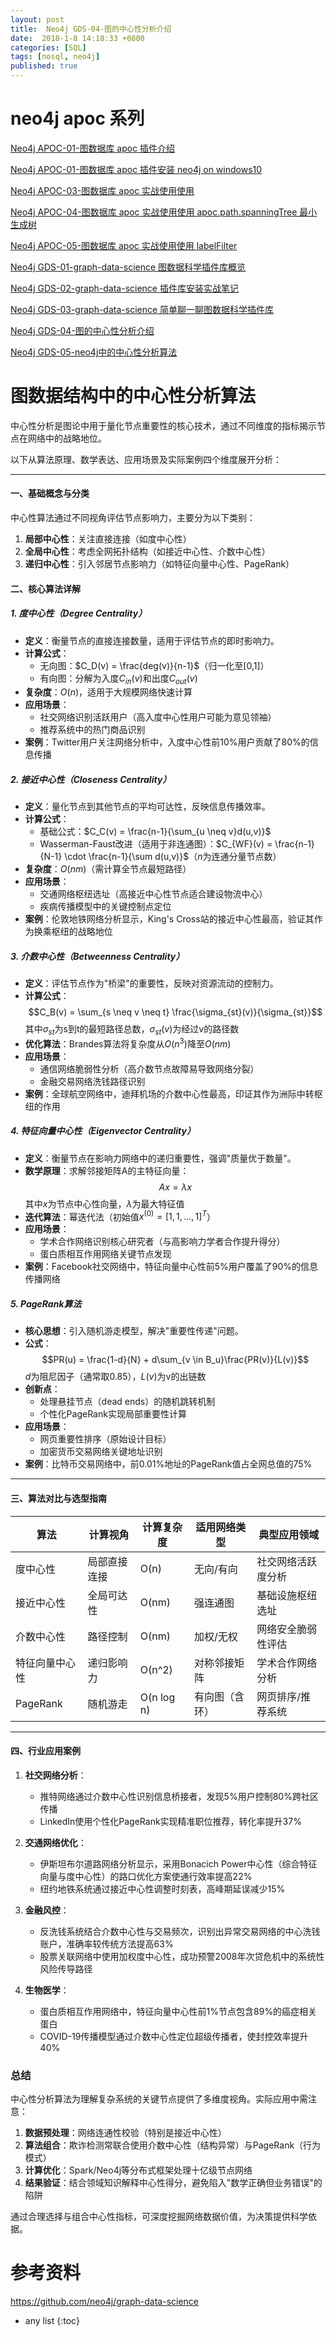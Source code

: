 ```yaml
---
layout: post
title:  Neo4j GDS-04-图的中心性分析介绍
date:  2018-1-8 14:18:33 +0800
categories: [SQL]
tags: [nosql, neo4j]
published: true
---
```



# neo4j apoc 系列

[Neo4j APOC-01-图数据库 apoc 插件介绍](https://houbb.github.io/2018/01/08/neo4j-plugins-apoc-01-intro)

[Neo4j APOC-01-图数据库 apoc 插件安装 neo4j on windows10](https://houbb.github.io/2018/01/08/neo4j-plugins-apoc-02-windows10-install-plugins)

[Neo4j APOC-03-图数据库 apoc 实战使用使用](https://houbb.github.io/2018/01/08/neo4j-plugins-apoc-03-basic-usage)

[Neo4j APOC-04-图数据库 apoc 实战使用使用 apoc.path.spanningTree 最小生成树](https://houbb.github.io/2018/01/08/neo4j-plugins-apoc-04-minist-tree)

[Neo4j APOC-05-图数据库 apoc 实战使用使用 labelFilter](https://houbb.github.io/2018/01/08/neo4j-plugins-apoc-05-label-filter)

[Neo4j GDS-01-graph-data-science 图数据科学插件库概览](https://houbb.github.io/2018/01/08/neo4j-plugins-gds-01-overview)

[Neo4j GDS-02-graph-data-science 插件库安装实战笔记](https://houbb.github.io/2018/01/08/neo4j-plugins-gds-02-install-inaction)

[Neo4j GDS-03-graph-data-science 简单聊一聊图数据科学插件库](https://houbb.github.io/2018/01/08/neo4j-plugins-gds-03-intro-chat)

[Neo4j GDS-04-图的中心性分析介绍](https://houbb.github.io/2018/01/08/neo4j-plugins-gds-04-chat-middle-analysis-intro)

[Neo4j GDS-05-neo4j中的中心性分析算法](https://houbb.github.io/2018/01/08/neo4j-plugins-gds-04-chat-middle-analysis-impl)

# 图数据结构中的中心性分析算法

中心性分析是图论中用于量化节点重要性的核心技术，通过不同维度的指标揭示节点在网络中的战略地位。

以下从算法原理、数学表达、应用场景及实际案例四个维度展开分析：

---

#### 一、基础概念与分类
中心性算法通过不同视角评估节点影响力，主要分为以下类别：
1. **局部中心性**：关注直接连接（如度中心性）
2. **全局中心性**：考虑全网拓扑结构（如接近中心性、介数中心性）
3. **递归中心性**：引入邻居节点影响力（如特征向量中心性、PageRank）

#### 二、核心算法详解
##### 1. 度中心性（Degree Centrality）
- **定义**：衡量节点的直接连接数量，适用于评估节点的即时影响力。
- **计算公式**：
  - 无向图：$C_D(v) = \frac{deg(v)}{n-1}$（归一化至[0,1]）
  - 有向图：分解为入度$C_{in}(v)$和出度$C_{out}(v)$
- **复杂度**：$O(n)$，适用于大规模网络快速计算
- **应用场景**：
  - 社交网络识别活跃用户（高入度中心性用户可能为意见领袖）
  - 推荐系统中的热门商品识别
- **案例**：Twitter用户关注网络分析中，入度中心性前10%用户贡献了80%的信息传播

##### 2. 接近中心性（Closeness Centrality）
- **定义**：量化节点到其他节点的平均可达性，反映信息传播效率。
- **计算公式**：
  - 基础公式：$C_C(v) = \frac{n-1}{\sum_{u \neq v}d(u,v)}$
  - Wasserman-Faust改进（适用于非连通图）：$C_{WF}(v) = \frac{n-1}{N-1} \cdot \frac{n-1}{\sum d(u,v)}$（$n$为连通分量节点数）
- **复杂度**：$O(nm)$（需计算全节点最短路径）
- **应用场景**：
  - 交通网络枢纽选址（高接近中心性节点适合建设物流中心）
  - 疾病传播模型中的关键控制点定位
- **案例**：伦敦地铁网络分析显示，King's Cross站的接近中心性最高，验证其作为换乘枢纽的战略地位

##### 3. 介数中心性（Betweenness Centrality）
- **定义**：评估节点作为"桥梁"的重要性，反映对资源流动的控制力。
- **计算公式**：
$$C_B(v) = \sum_{s \neq v \neq t} \frac{\sigma_{st}(v)}{\sigma_{st}}$$
  其中$\sigma_{st}$为s到t的最短路径总数，$\sigma_{st}(v)$为经过v的路径数
- **优化算法**：Brandes算法将复杂度从$O(n^3)$降至$O(nm)$
- **应用场景**：
  - 通信网络脆弱性分析（高介数节点故障易导致网络分裂）
  - 金融交易网络洗钱路径识别
- **案例**：全球航空网络中，迪拜机场的介数中心性最高，印证其作为洲际中转枢纽的作用

##### 4. 特征向量中心性（Eigenvector Centrality）
- **定义**：衡量节点在影响力网络中的递归重要性，强调"质量优于数量"。
- **数学原理**：求解邻接矩阵A的主特征向量：
$$Ax = \lambda x$$
  其中$x$为节点中心性向量，$\lambda$为最大特征值
- **迭代算法**：幂迭代法（初始值$x^{(0)} = [1,1,...,1]^T$）
- **应用场景**：
  - 学术合作网络识别核心研究者（与高影响力学者合作提升得分）
  - 蛋白质相互作用网络关键节点发现
- **案例**：Facebook社交网络中，特征向量中心性前5%用户覆盖了90%的信息传播网络

##### 5. PageRank算法
- **核心思想**：引入随机游走模型，解决"重要性传递"问题。
- **公式**：
$$PR(u) = \frac{1-d}{N} + d\sum_{v \in B_u}\frac{PR(v)}{L(v)}$$
  $d$为阻尼因子（通常取0.85），$L(v)$为v的出链数
- **创新点**：
  - 处理悬挂节点（dead ends）的随机跳转机制
  - 个性化PageRank实现局部重要性计算
- **应用场景**：
  - 网页重要性排序（原始设计目标）
  - 加密货币交易网络关键地址识别
- **案例**：比特币交易网络中，前0.01%地址的PageRank值占全网总值的75%

---

#### 三、算法对比与选型指南

| 算法                | 计算视角       | 计算复杂度 | 适用网络类型      | 典型应用领域               |
|---------------------|----------------|------------|-------------------|---------------------------|
| 度中心性            | 局部直接连接   | O(n)       | 无向/有向         | 社交网络活跃度分析        |
| 接近中心性          | 全局可达性     | O(nm)      | 强连通图          | 基础设施枢纽选址          |
| 介数中心性          | 路径控制       | O(nm)      | 加权/无权         | 网络安全脆弱性评估        |
| 特征向量中心性      | 递归影响力     | O(n^2)     | 对称邻接矩阵      | 学术合作网络分析          |
| PageRank            | 随机游走       | O(n log n) | 有向图（含环）    | 网页排序/推荐系统         |


---

#### 四、行业应用案例
1. **社交网络分析**：
   - 推特网络通过介数中心性识别信息桥接者，发现5%用户控制80%跨社区传播
   - LinkedIn使用个性化PageRank实现精准职位推荐，转化率提升37%

2. **交通网络优化**：
   - 伊斯坦布尔道路网络分析显示，采用Bonacich Power中心性（综合特征向量与度中心性）的路口优化方案使通行效率提高22%
   - 纽约地铁系统通过接近中心性调整时刻表，高峰期延误减少15%

3. **金融风控**：
   - 反洗钱系统结合介数中心性与交易频次，识别出异常交易网络的中心洗钱账户，准确率较传统方法提高63%
   - 股票关联网络中使用加权度中心性，成功预警2008年次贷危机中的系统性风险传导路径

4. **生物医学**：
   - 蛋白质相互作用网络中，特征向量中心性前1%节点包含89%的癌症相关蛋白
   - COVID-19传播模型通过介数中心性定位超级传播者，使封控效率提升40%


### 总结
中心性分析算法为理解复杂系统的关键节点提供了多维度视角。实际应用中需注意：
1. **数据预处理**：网络连通性校验（特别是接近中心性）
2. **算法组合**：欺诈检测常联合使用介数中心性（结构异常）与PageRank（行为模式）
3. **计算优化**：Spark/Neo4j等分布式框架处理十亿级节点网络
4. **结果验证**：结合领域知识解释中心性得分，避免陷入"数学正确但业务错误"的陷阱

通过合理选择与组合中心性指标，可深度挖掘网络数据价值，为决策提供科学依据。

# 参考资料

https://github.com/neo4j/graph-data-science


* any list
{:toc}


